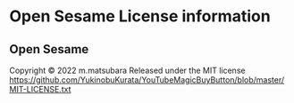 # Open Sesame License information

## Open Sesame
Copyright © 2022 m.matsubara
Released under the MIT license
https://github.com/YukinobuKurata/YouTubeMagicBuyButton/blob/master/MIT-LICENSE.txt
